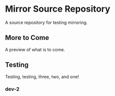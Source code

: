# Mirror Source Repository

A source repository for testing mirroring.

## More to Come

A preview of what is to come.

## Testing

Testing, testing, three, two, and one!

### dev-2
